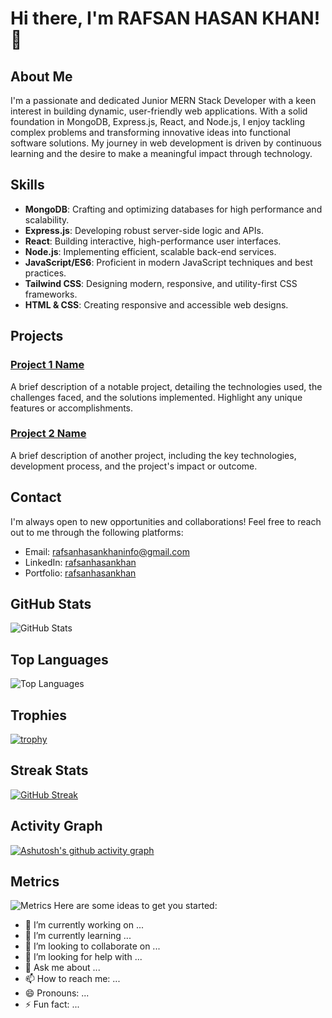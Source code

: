 # Hi there, I'm RAFSAN HASAN KHAN! 👋

## About Me

I'm a passionate and dedicated Junior MERN Stack Developer with a keen interest in building dynamic, user-friendly web applications. With a solid foundation in MongoDB, Express.js, React, and Node.js, I enjoy tackling complex problems and transforming innovative ideas into functional software solutions. My journey in web development is driven by continuous learning and the desire to make a meaningful impact through technology.

## Skills

- **MongoDB**: Crafting and optimizing databases for high performance and scalability.
- **Express.js**: Developing robust server-side logic and APIs.
- **React**: Building interactive, high-performance user interfaces.
- **Node.js**: Implementing efficient, scalable back-end services.
- **JavaScript/ES6**: Proficient in modern JavaScript techniques and best practices.
- **Tailwind CSS**: Designing modern, responsive, and utility-first CSS frameworks.
- **HTML & CSS**: Creating responsive and accessible web designs.

## Projects

### [Project 1 Name](#)
A brief description of a notable project, detailing the technologies used, the challenges faced, and the solutions implemented. Highlight any unique features or accomplishments.

### [Project 2 Name](#)
A brief description of another project, including the key technologies, development process, and the project's impact or outcome.

## Contact

I'm always open to new opportunities and collaborations! Feel free to reach out to me through the following platforms:

- Email: [rafsanhasankhaninfo@gmail.com](mailto:rafsanhasankhaninfo@gmail.com)
- LinkedIn: [rafsanhasankhan](https://www.linkedin.com/in/rafsanhasankhan/)
- Portfolio: [rafsanhasankhan](https://www.linkedin.com/in/rafsanhasankhan/)

## GitHub Stats

![GitHub Stats](https://github-readme-stats.vercel.app/api?username=rafsanhasankhan&show_icons=true&theme=radical)

## Top Languages

![Top Languages](https://github-readme-stats.vercel.app/api/top-langs/?username=rafsanhasankhan&layout=compact&theme=radical)

## Trophies

[![trophy](https://github-profile-trophy.vercel.app/?username=your-github-username&theme=radical)](https://github.com/ryo-ma/github-profile-trophy)

## Streak Stats

[![GitHub Streak](https://streak-stats.demolab.com/?user=RafsanHasanKhan)](https://git.io/streak-stats)

## Activity Graph

[![Ashutosh's github activity graph](https://github-readme-activity-graph.cyclic.app/graph?username=rafsanhasankhan&theme=radical)](https://github.com/ashutosh00710/github-readme-activity-graph)

## Metrics

![Metrics](https://metrics.lecoq.io/rafsanhasankhan?template=classic&base.indepth=true&base.hireable=false&config.timezone=America%2FNew_York)
Here are some ideas to get you started:

- 🔭 I’m currently working on ...
- 🌱 I’m currently learning ...
- 👯 I’m looking to collaborate on ...
- 🤔 I’m looking for help with ...
- 💬 Ask me about ...
- 📫 How to reach me: ...
- 😄 Pronouns: ...
- ⚡ Fun fact: ...

